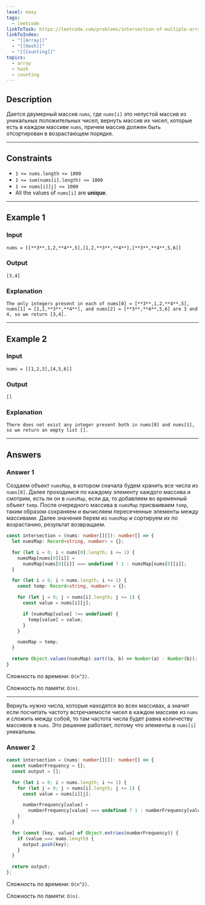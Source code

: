 ```yaml
---
level: easy
tags:
  - leetcode
linkToTask: https://leetcode.com/problems/intersection-of-multiple-arrays/
linkToIndex:
  - "[[Array]]"
  - "[[Hash]]"
  - "[[Counting]]"
topics:
  - array
  - hash
  - counting
---
```

## Description

Дается двумерный массив `nums`, где `nums[i]` это непустой массив из уникальных положительных чисел, вернуть массив их чисел, которые есть в каждом массиве `nums`, причем массив должен быть отсортирован в возрастающем порядке.

---
## Constraints

- `1 <= nums.length <= 1000`
- `1 <= sum(nums[i].length) <= 1000`
- `1 <= nums[i][j] <= 1000`
- All the values of `nums[i]` are **unique**.

---
## Example 1

### Input

```
nums = [[**3**,1,2,**4**,5],[1,2,**3**,**4**],[**3**,**4**,5,6]]
```
### Output

```
[3,4]
```
### Explanation

```
The only integers present in each of nums[0] = [**3**,1,2,**4**,5], nums[1] = [1,2,**3**,**4**], and nums[2] = [**3**,**4**,5,6] are 3 and 4, so we return [3,4].
```

---
## Example 2

### Input

```
nums = [[1,2,3],[4,5,6]]
```
### Output

```
[]
```
### Explanation

```
There does not exist any integer present both in nums[0] and nums[1], so we return an empty list [].
```

---
## Answers

### Answer 1

Создаем объект `numsMap`, в котором сначала будем хранить все числа из `nums[0]`.
Далее проходимся по каждому элементу каждого массива и смотрим, есть ли он в `numsMap`, если да, то добавляем во временный объект `temp`. После очередного массива в `numsMap` присваиваем `temp`, таким образом сохраняем и вычисляем пересеченные элементы между массивами.
Далее значения берем из `numsMap` и сортируем их по возрастанию, результат возвращаем.

```typescript
const intersection = (nums: number[][]): number[] => {
  let numsMap: Record<string, number> = {};

  for (let i = 0; i < nums[0].length; i += 1) {
    numsMap[nums[0][i]] =
      numsMap[nums[0][i]] === undefined ? 1 : numsMap[nums[0][i]];
  }

  for (let i = 0; i < nums.length; i += 1) {
    const temp: Record<string, number> = {};

    for (let j = 0; j < nums[i].length; j += 1) {
      const value = nums[i][j];

      if (numsMap[value] !== undefined) {
        temp[value] = value;
      }
    }

    numsMap = temp;
  }

  return Object.values(numsMap).sort((a, b) => Number(a) - Number(b));
}
```

Сложность по времени: `O(n^2)`.

Сложность по памяти: `O(n)`.

---

Вернуть нужно числа, которые находятся во всех массивах, а значит если посчитать частоту встречаемости чисел в каждом массиве из `nums` и сложить между собой, то там частота числа будет равна количеству массивов в `nums`. Это решение работает, потому что элементы в `nums[i]` уникальны.
### Answer 2

```typescript
const intersection = (nums: number[][]): number[] => {
  const numberFrequency = {};
  const output = [];

  for (let i = 0; i < nums.length; i += 1) {
    for (let j = 0; j < nums[i].length; j += 1) {
      const value = nums[i][j];

      numberFrequency[value] =
        numberFrequency[value] === undefined ? 1 : numberFrequency[value] + 1;
    }
  }

  for (const [key, value] of Object.entries(numberFrequency)) {
    if (value === nums.length) {
      output.push(key);
    }
  }

  return output;
};
```

Сложность по времени: `O(n^2)`.

Сложность по памяти: `O(n)`.